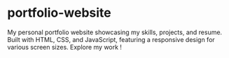# portfolio-website
 My personal portfolio website showcasing my skills, projects, and resume. Built with HTML, CSS, and JavaScript, featuring a responsive design for various screen sizes. Explore my work !
